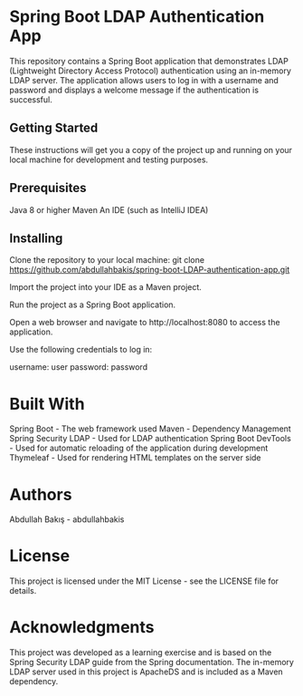 # Spring Boot LDAP Authentication App
This repository contains a Spring Boot application that demonstrates LDAP (Lightweight Directory Access Protocol) authentication using an in-memory LDAP server. The application allows users to log in with a username and password and displays a welcome message if the authentication is successful.

## Getting Started
These instructions will get you a copy of the project up and running on your local machine for development and testing purposes.

## Prerequisites
Java 8 or higher
Maven
An IDE (such as IntelliJ IDEA)

## Installing
Clone the repository to your local machine:
git clone https://github.com/abdullahbakis/spring-boot-LDAP-authentication-app.git

Import the project into your IDE as a Maven project.

Run the project as a Spring Boot application.

Open a web browser and navigate to http://localhost:8080 to access the application.

Use the following credentials to log in:

username: user
password: password
# Built With
Spring Boot - The web framework used
Maven - Dependency Management
Spring Security LDAP - Used for LDAP authentication
Spring Boot DevTools - Used for automatic reloading of the application during development
Thymeleaf - Used for rendering HTML templates on the server side
# Authors
Abdullah Bakış - abdullahbakis
# License
This project is licensed under the MIT License - see the LICENSE file for details.

# Acknowledgments
This project was developed as a learning exercise and is based on the Spring Security LDAP guide from the Spring documentation.
The in-memory LDAP server used in this project is ApacheDS and is included as a Maven dependency.
